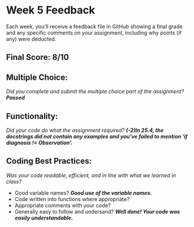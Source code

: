 # Week 5 Feedback
Each week, you'll receive a feedback file in GitHub showing a final grade and any specific comments on your assignment, including why points (if any) were deducted.


## Final Score: 8/10

## Multiple Choice:
_Did you complete and submit the multiple choice part of the assignment?_
***Passed***

## Functionality: 
_Did your code do what the assignment required?_
***(-2)In 25.4, the docstrings did not contain any examples and you've failed to mention 'if diagnosis != Observation'.***

## Coding Best Practices:
_Was your code readable, efficient, and in line with what we learned in class?_
* Good variable names? 
 ***Good use of the variable names.***
* Code written into functions where appropriate?
* Appropriate comments with your code?
* Generally easy to follow and undersand?
***Well done! Your code was easily understandable.***
